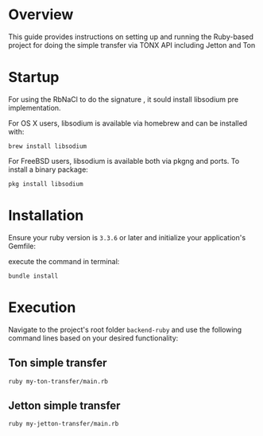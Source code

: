 # Overview
This guide provides instructions on setting up and running the Ruby-based project for doing the simple transfer via TONX API including Jetton and Ton 

# Startup
For using the RbNaCl to do the signature , it sould install libsodium pre implementation.

For OS X users, libsodium is available via homebrew and can be installed with:

```
brew install libsodium
```
For FreeBSD users, libsodium is available both via pkgng and ports. To install a binary package:

```
pkg install libsodium
```

# Installation
Ensure your ruby version is `3.3.6` or later and initialize your application's Gemfile:

execute the command in terminal:

```
bundle install
```

# Execution
Navigate to the project's root folder `backend-ruby` and use the following command lines based on your desired functionality:

## Ton simple transfer
```
ruby my-ton-transfer/main.rb
```

## Jetton simple transfer
```
ruby my-jetton-transfer/main.rb
```